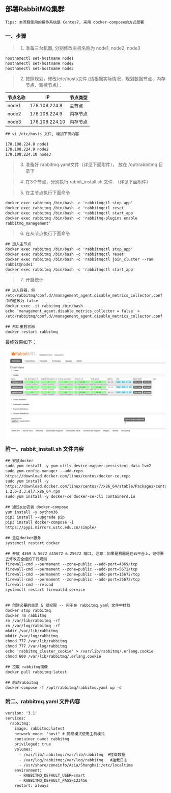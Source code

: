 ## 部署RabbitMQ集群

```
Tips: 本流程使用的操作系统是 Centos7, 采用 docker-compose的方式部署
```

### 一、步骤

> 1. 准备三台机器, 分别修改主机名称为 node1, node2, node3
```
hostnamectl set-hostname node1
hostnamectl set-hostname node2
hostnamectl set-hostname node3
```

> 2. 按照规划，修改/etc/hosts文件 (请根据实际情况，规划数据节点、内存节点、监控节点)：

| 节点名称 | IP    | 节点类型 |
| -----   | ----- | ----   |
|  node1  | 178.108.224.8   | 主节点   |
|  node2  | 178.108.224.9   | 内存节点  |
|  node3  | 178.108.224.10  | 内存节点  |

```
## vi /etc/hosts 文件, 增加下面内容

178.108.224.8 node1
178.108.224.9 node2
178.108.224.10 node3
```

> 3. 准备好 rabbitmq.yaml文件（详见下面附件）， 放在 /opt/rabbitmq 目录下

> 4. 在3个节点，分别执行 rabbit_install.sh 文件. （详见下面附件）

> 5. 在主节点执行下面命令
```
docker exec rabbitmq /bin/bash -c 'rabbitmqctl stop_app'
docker exec rabbitmq /bin/bash -c 'rabbitmqctl reset'
docker exec rabbitmq /bin/bash -c 'rabbitmqctl start_app'
docker exec rabbitmq /bin/bash -c 'rabbitmq-plugins enable rabbitmq_management'
```

> 6. 在从节点执行下面命令
```
## 加入主节点
docker exec rabbitmq /bin/bash -c 'rabbitmqctl stop_app'
docker exec rabbitmq /bin/bash -c 'rabbitmqctl reset'
docker exec rabbitmq /bin/bash -c 'rabbitmqctl join_cluster --ram rabbit@node1'
docker exec rabbitmq /bin/bash -c 'rabbitmqctl start_app'
```

> 7. 开启统计
```
## 进入容器，将 /etc/rabbitmq/conf.d//management_agent.disable_metrics_collector.conf 中的值改为 false
docker exec -it rabbitmq /bin/bash
echo 'management_agent.disable_metrics_collector = false' > /etc/rabbitmq/conf.d//management_agent.disable_metrics_collector.conf

## 然后重启容器
docker restart rabbitmq
```

最终效果如下：

![img.png](../img/rabbit_cluster_show.png)


### 附一、rabbit_install.sh 文件内容

```
## 安装docker
sudo yum install -y yum-utils device-mapper-persistent-data lvm2 
sudo yum-config-manager --add-repo https://download.docker.com/linux/centos/docker-ce.repo
sudo yum install -y https://download.docker.com/linux/centos/7/x86_64/stable/Packages/containerd.io-1.2.6-3.3.el7.x86_64.rpm
sudo yum install -y docker-ce docker-ce-cli containerd.io

## 通过pip安装 docker-compose
yum install -y python36
pip3 install --upgrade pip
pip3 install docker-compose -i https://pypi.mirrors.ustc.edu.cn/simple/ 

## 重启docker服务
systemctl restart docker

## 开放 4369 & 5672 &15672 & 25672 端口, 注意：如果是机器是在云平台上，记得要去修改安全组的下行规则
firewall-cmd --permanent --zone=public --add-port=4369/tcp
firewall-cmd --permanent --zone=public --add-port=5672/tcp
firewall-cmd --permanent --zone=public --add-port=15672/tcp
firewall-cmd --permanent --zone=public --add-port=25672/tcp
firewall-cmd --reload
systemctl restart firewalld.service


## 创建必要的目录 & 赋权限 -- 用于在 rabbitmq.yaml 文件中挂载
docker stop rabbitmq
docker rm rabbitmq
rm /var/lib/rabbitmq -rf
rm /var/log/rabbitmq -rf
mkdir /var/lib/rabbitmq
mkdir /var/log/rabbitmq
chmod 777 /var/lib/rabbitmq
chmod 777 /var/log/rabbitmq
echo 'rabbitmq_cluster_cookie' > /var/lib/rabbitmq/.erlang.cookie
chmod 600 /var/lib/rabbitmq/.erlang.cookie

## 拉取 rabbitmq镜像
docker pull rabbitmq:latest

## 启动rabbitmq
docker-compose -f /opt/rabbitmq/rabbitmq.yaml up -d
```


### 附二、rabbitmq.yaml 文件内容
```
version: '3.1'
services:
  rabbitmq:
    image: rabbitmq:latest       
    network_mode: "host" # 网络模式使用主机模式 
    container_name: rabbitmq
    privileged: true
    volumes:    
      - /var/lib/rabbitmq:/var/lib/rabbitmq  #挂载数据   
      - /var/log/rabbitmq:/var/log/rabbitmq   #挂载日志
      - /usr/share/zoneinfo/Asia/Shanghai:/etc/localtime
    environment:
      - RABBITMQ_DEFAULT_USER=smart
      - RABBITMQ_DEFAULT_PASS=123456
    restart: always
```


